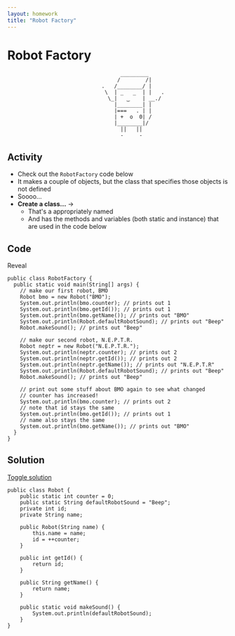 ```yaml
---
layout: homework
title: "Robot Factory"
---
```

# Robot Factory 

<pre><code data-trim contenteditable>                                    _________ 
                                   /        /|
                              .   /________/ |     
                               \  | _   _  | |   .
                                \_|   ‿    | __./
                                  |________| |
                                  |===   . | |
                                  | +  o  0| /
                                  |________|/
                                    ||   ||
                                    -     -
</code></pre>

## Activity

* Check out the <code>RobotFactory</code> code below
* It makes a couple of objects, but the class that specifies those objects is not defined
* Soooo...
* __Create a class...__ &rarr;
	* That's a appropriately named
	* And has the methods and variables (both static and instance) that are used in the code below

## Code

<a>Reveal</a>

<pre><code data-trim contenteditable>public class RobotFactory {
  public static void main(String[] args) {
    // make our first robot, BMO
    Robot bmo = new Robot("BMO");
    System.out.println(bmo.counter); // prints out 1
    System.out.println(bmo.getId()); // prints out 1
    System.out.println(bmo.getName()); // prints out "BMO"
    System.out.println(Robot.defaultRobotSound); // prints out "Beep"
    Robot.makeSound(); // prints out "Beep"
    
    // make our second robot, N.E.P.T.R.
    Robot neptr = new Robot("N.E.P.T.R.");
    System.out.println(neptr.counter); // prints out 2
    System.out.println(neptr.getId()); // prints out 2
    System.out.println(neptr.getName()); // prints out "N.E.P.T.R"
    System.out.println(Robot.defaultRobotSound); // prints out "Beep"
    Robot.makeSound(); // prints out "Beep"  
    
    // print out some stuff about BMO again to see what changed
    // counter has increased!
    System.out.println(bmo.counter); // prints out 2
    // note that id stays the same
    System.out.println(bmo.getId()); // prints out 1
    // name also stays the same
    System.out.println(bmo.getName()); // prints out "BMO"
  }
}
</code></pre>

## Solution

<a href="#" id="solution-button">Toggle solution</a>

<pre id="robot-solution" class="hidden"><code data-trim contenteditable>public class Robot {
	public static int counter = 0;
	public static String defaultRobotSound = "Beep";
	private int id;
	private String name;
	
	public Robot(String name) {
		this.name = name;
		id = ++counter;
	}
	
	public int getId() {
		return id;
	}
	
	public String getName() {
		return name;
	}
	
	public static void makeSound() {
		System.out.println(defaultRobotSound);
	}
}
</code></pre>

<script>
document.addEventListener("DOMContentLoaded", init);

function init() {
	console.log("loaded");
	document.getElementById('solution-button').addEventListener('click', function(evt) {
	console.log("toggled");
		var solution = document.getElementById('robot-solution')
		solution.classList.toggle("hidden");
		solution.scrollIntoView();
		evt.preventDefault();
	});
}
</script>
